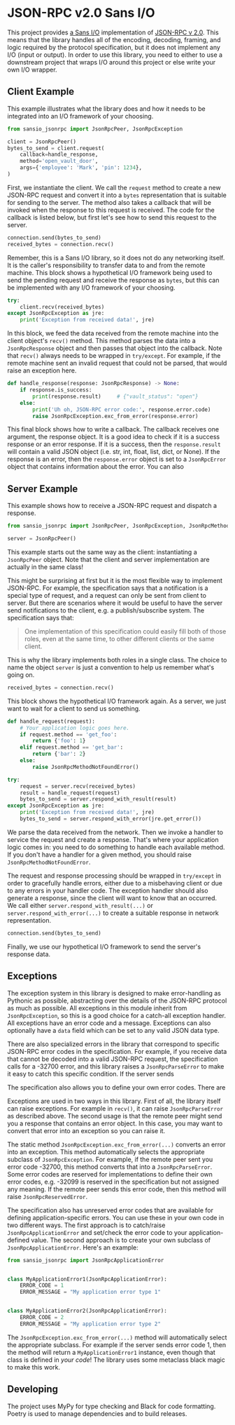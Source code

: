 # JSON-RPC v2.0 Sans I/O

This project provides [a Sans I/O](https://sans-io.readthedocs.io/) implementation of
[JSON-RPC v 2.0](https://www.jsonrpc.org/specification). This means that the library
handles all of the encoding, decoding, framing, and logic required by the protocol
specification, but it does not implement any I/O (input or output). In order to use this
library, you need to either to use a downstream project that wraps I/O around this
project or else write your own I/O wrapper.

## Client Example

This example illustrates what the library does and how it needs to be integrated into
an I/O framework of your choosing.

```python
from sansio_jsonrpc import JsonRpcPeer, JsonRpcException

client = JsonRpcPeer()
bytes_to_send = client.request(
    callback=handle_response,
    method='open_vault_door',
    args={'employee': 'Mark', 'pin': 1234},
)
```

First, we instantiate the client. We call the `request` method to create a new JSON-RPC
request and convert it into a `bytes` representation that is suitable for sending to the
server. The method also takes a callback that will be invoked when the response to this
request is received. The code for the callback is listed below, but first let's see how
to send this request to the server.

```python
connection.send(bytes_to_send)
received_bytes = connection.recv()
```

Remember, this is a Sans I/O library, so it does not do any networking itself. It is the
caller's responsibility to transfer data to and from the remote machine. This block
shows a hypothetical I/O framework being used to send the pending request and receive
the response as `bytes`, but this can be implemented with any I/O framework of your
choosing.

```python
try:
    client.recv(received_bytes)
except JsonRpcException as jre:
    print('Exception from received data!', jre)
```

In this block, we feed the data received from the remote machine into the client
object's `recv()` method. This method parses the data into a `JsonRpcResponse` object
and then passes that object into the callback. Note that `recv()` always needs to be
wrapped in `try/except`. For example, if the remote machine sent an invalid request that
could not be parsed, that would raise an exception here.

```python
def handle_response(response: JsonRpcResponse) -> None:
    if response.is_success:
        print(response.result)     # {"vault_status": "open"}
    else:
        print('Uh oh, JSON-RPC error code:', response.error.code)
        raise JsonRpcException.exc_from_error(response.error)
```

This final block shows how to write a callback. The callback receives one argument, the
response object. It is a good idea to check if it is a success response or an error
response. If it is a success, then the `response.result` will contain a valid JSON
object (i.e. str, int, float, list, dict, or None). If the response is an error, then
the `response.error` object is set to a `JsonRpcError` object that contains information
about the error. You can also

## Server Example

This example shows how to receive a JSON-RPC request and dispatch a response.

```python
from sansio_jsonrpc import JsonRpcPeer, JsonRpcException, JsonRpcMethodNotFoundError

server = JsonRpcPeer()
```

This example starts out the same way as the client: instantiating a `JsonRpcPeer`
object. Note that the client and server implementation are actually in the same class!

This might be surprising at first but it is the most flexible way to implement JSON-RPC.
For example, the specification says that a notification is a special type of request,
and a request can only be sent from client to server. But there are scenarios where it
would be useful to have the server send notifications to the client, e.g. a
publish/subscribe system. The specification says that:

> One implementation of this specification could easily fill both of those roles, even
> at the same time, to other different clients or the same client.

This is why the library implements both roles in a single class. The choice to name the
object `server` is just a convention to help us remember what's going on.

```python
received_bytes = connection.recv()
```

This block shows the hypothetical I/O framework again. As a server, we just want to wait
for a client to send us something.

```python
def handle_request(request):
    # Your application logic goes here.
    if request.method == 'get_foo':
        return {'foo': 1}
    elif request.method == 'get_bar':
        return {'bar': 2}
    else:
        raise JsonRpcMethodNotFoundError()

try:
    request = server.recv(received_bytes)
    result = handle_request(request)
    bytes_to_send = server.respond_with_result(result)
except JsonRpcException as jre:
    print('Exception from received data!', jre)
    bytes_to_send = server.respond_with_error(jre.get_error())
```

We parse the data received from the network. Then we invoke a handler to service the
request and create a response. That's where your application logic comes in: you need to
do something to handle each available method. If you don't have a handler for a given
method, you should raise `JsonRpcMethodNotFoundError`.

The request and response processing should be wrapped in `try/except` in order to
gracefully handle errors, either due to a misbehaving client or due to any errors in
your handler code. The exception handler should also generate a response, since the
client will want to know that an occurred. We call either
`server.respond_with_result(...)` or `server.respond_with_error(...)` to create a
suitable response in network representation.

```python
connection.send(bytes_to_send)
```

Finally, we use our hypothetical I/O framework to send the server's response data.

## Exceptions

The exception system in this library is designed to make error-handling as Pythonic as
possible, abstracting over the details of the JSON-RPC protocol as much as possible. All
exceptions in this module inherit from `JsonRpcException`, so this is a good choice for
a catch-all exception handler. All exceptions have an error code and a message.
Exceptions can also optionally have a `data` field which can be set to any valid JSON
data type.

There are also specialized errors in the library that correspond to specific JSON-RPC
error codes in the specification. For example, if you receive data that cannot be
decoded into a valid JSON-RPC request, the specification calls for a -32700 error, and
this library raises a `JsonRpcParseError` to make it easy to catch this specific
condition. If the server sends

The specification also allows you to define your own error codes. There are

Exceptions are used in two ways in this library. First of all, the library itself can
raise exceptions. For example in `recv()`, it can raise `JsonRpcParseError` as described
above. The second usage is that the remote peer might send you a response that contains
an error object. In this case, you may want to convert that error into an exception so
you can raise it.

The static method `JsonRpcException.exc_from_error(...)` converts an error into an
exception. This method automatically selects the appropriate subclass of
`JsonRpcException`. For example, if the remote peer sent you error code -32700, this
method converts that into a `JsonRpcParseError`. Some error codes are reserved for
implementations to define their own error codes, e.g. -32099 is reserved in the
specification but not assigned any meaning. If the remote peer sends this error code,
then this method will raise `JsonRpcReservedError`.

The specification also has unreserved error codes that are available for defining
application-specific errors. You can use these in your own code in two different ways.
The first approach is to catch/raise `JsonRpcApplicationError` and set/check the error
code to your application-defined value. The second approach is to create your own
subclass of `JsonRpcApplicationError`. Here's an example:

```python
from sansio_jsonrpc import JsonRpcApplicationError


class MyApplicationError1(JsonRpcApplicationError):
    ERROR_CODE = 1
    ERROR_MESSAGE = "My application error type 1"


class MyApplicationError2(JsonRpcApplicationError):
    ERROR_CODE = 2
    ERROR_MESSAGE = "My application error type 2"
```

The `JsonRpcException.exc_from_error(...)` method will automatically select the
appropriate subclass. For example if the server sends error code 1, then the method will
return a `MyApplicationError1` instance, even though that class is defined in _your
code_! The library uses some metaclass black magic to make this work.

## Developing

The project uses MyPy for type checking and Black for code formatting. Poetry is used to
manage dependencies and to build releases.
